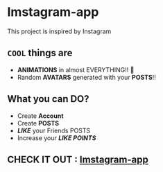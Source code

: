 # Imstagram-app

This project is inspired by Instagram

## `COOL` things are

- **ANIMATIONS** in almost EVERYTHING!! 💯
- Random **AVATARS** generated with your **POSTS**!!

## What you can DO?

- Create **Account**
- Create **POSTS**
- **_LIKE_** your Friends POSTS
- Increase your **_LIKE POINTS_**

## CHECK IT OUT : [Imstagram-app](https://imstagram-app.herokuapp.com)

